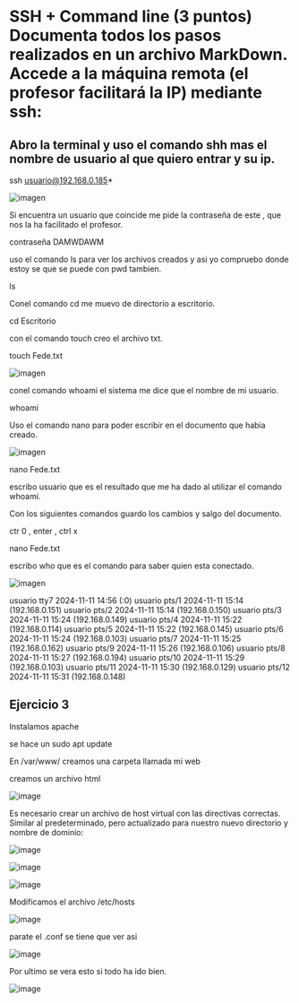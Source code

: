
 # SSH + Command line (3 puntos) Documenta todos los pasos realizados en un archivo MarkDown. Accede a la máquina remota (el profesor facilitará la IP) mediante ssh:

## Abro la terminal y uso el comando shh mas el nombre de usuario al que quiero entrar y su ip.


ssh usuario@192.168.0.185*


![imagen](https://github.com/user-attachments/assets/a9132af3-d0c2-4e4b-83d7-fbb553b065bb)



Si encuentra un usuario que coincide me pide la contraseña de este , que nos la ha facilitado el profesor.


contraseña DAMWDAWM


uso el comando ls para ver los archivos creados y asi yo compruebo donde estoy se que se puede con pwd tambien.


ls 


Conel comando cd me muevo de directorio a escritorio.


cd Escritorio


con el comando touch creo el archivo txt.


touch Fede.txt


![imagen](https://github.com/user-attachments/assets/f2c1c266-5975-4919-9c8f-df134f918884)



conel comando whoami el sistema me dice que el nombre de mi usuario.


whoami


Uso el comando nano para poder escribir en el documento que habia creado.


![imagen](https://github.com/user-attachments/assets/a9b265e2-caf4-43db-9ac6-937b793c7c9d)



nano Fede.txt


escribo usuario que es el resultado que me ha dado al utilizar el comando whoami.


Con los siguientes comandos guardo los cambios y salgo del documento.


ctr 0 , enter , ctrl x


nano Fede.txt


escribo who que es el comando para saber quien esta conectado.


![imagen](https://github.com/user-attachments/assets/4fe4796a-ed66-4d4a-a4bd-187b245898d1)



usuario  tty7         2024-11-11 14:56 (:0)
usuario  pts/1        2024-11-11 15:14 (192.168.0.151)
usuario  pts/2        2024-11-11 15:14 (192.168.0.150)
usuario  pts/3        2024-11-11 15:24 (192.168.0.149)
usuario  pts/4        2024-11-11 15:22 (192.168.0.114)
usuario  pts/5        2024-11-11 15:22 (192.168.0.145)
usuario  pts/6        2024-11-11 15:24 (192.168.0.103)
usuario  pts/7        2024-11-11 15:25 (192.168.0.162)
usuario  pts/9        2024-11-11 15:26 (192.168.0.106)
usuario  pts/8        2024-11-11 15:27 (192.168.0.194)
usuario  pts/10       2024-11-11 15:29 (192.168.0.103)
usuario  pts/11       2024-11-11 15:30 (192.168.0.129)
usuario  pts/12       2024-11-11 15:31 (192.168.0.148)


## Ejercicio 3

Instalamos apache

se hace un sudo apt update 

 En /var/www/ creamos una carpeta llamada mi web

 creamos un archivo html

 ![image](https://github.com/user-attachments/assets/918d450e-ada5-4db8-b900-c099bb055aa3)

 
Es necesario crear un archivo de host virtual con las directivas correctas.
Similar al predeterminado, pero actualizado para nuestro nuevo directorio y nombre de dominio:

![image](https://github.com/user-attachments/assets/474da06f-0d8c-4b2f-89f3-40e9d6fe0561)

![image](https://github.com/user-attachments/assets/0c29859a-d662-4caf-b865-71d71dd303b7)


![image](https://github.com/user-attachments/assets/df87321b-37b8-46ec-b9bf-0b392778c526)

 Modificamos el archivo /etc/hosts

![image](https://github.com/user-attachments/assets/655bb298-cc99-460b-8c29-5714e487a121)

parate el .conf se tiene que ver asi 

![image](https://github.com/user-attachments/assets/f79ffe27-059d-4153-9276-bc191c2ef78b)


Por ultimo se vera esto si todo ha ido bien.

![image](https://github.com/user-attachments/assets/386f2e92-dbb0-4dec-b81b-9c6ed9f3b9b5)


